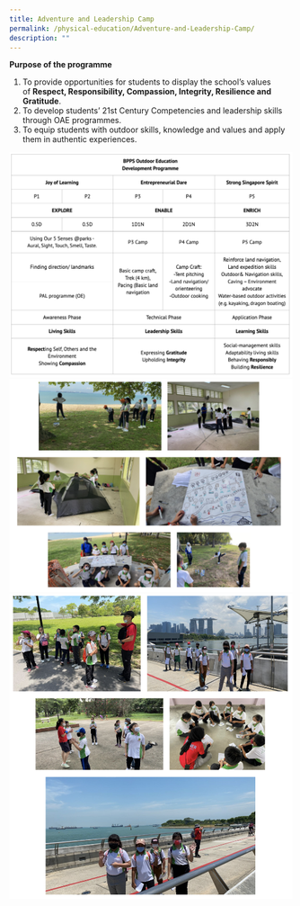 ```yaml
---
title: Adventure and Leadership Camp
permalink: /physical-education/Adventure-and-Leadership-Camp/
description: ""
---
```

**Purpose of the programme**

1.  To provide opportunities for students to display the school’s values of **Respect, Responsibility, Compassion, Integrity, Resilience and Gratitude**.
2.  To develop students’ 21st Century Competencies and leadership skills through OAE programmes.
3.  To equip students with outdoor skills, knowledge and values and apply them in authentic experiences.

![](/images/camp.png)
![](/images/camp2.png)
![](/images/camp3.png)